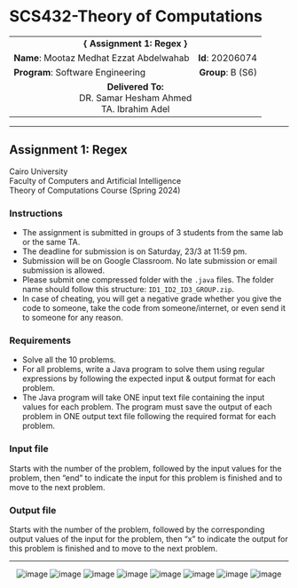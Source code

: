 # SCS432-Theory of Computations

<div align="center">
  <table width="100%">
    <tr>
      <td colspan="2" align="center"><strong>{ Assignment 1: Regex }</strong></td>
    </tr>
    <tr>
      <td align="left"><strong>Name</strong>: Mootaz Medhat Ezzat Abdelwahab</td>
      <td align="right"><strong>Id</strong>: 20206074</td>
    </tr>
    <tr>
      <td align="left"><strong>Program</strong>: Software Engineering</td>
      <td align="right"><strong>Group</strong>: B (S6)</td>
    </tr>
    <tr>
      <td align="center" colspan="2"><strong>Delivered To:</strong><br>DR. Samar Hesham Ahmed<br>TA. Ibrahim Adel</td>
    </tr>
  </table>
</div>

---

## Assignment 1: Regex

Cairo University  
Faculty of Computers and Artificial Intelligence  
Theory of Computations Course (Spring 2024) 

### Instructions

- The assignment is submitted in groups of 3 students from the same lab or the same TA.
- The deadline for submission is on Saturday, 23/3 at 11:59 pm.
- Submission will be on Google Classroom. No late submission or email submission is allowed.
- Please submit one compressed folder with the `.java` files. The folder name should follow this structure: `ID1_ID2_ID3_GROUP.zip`.
- In case of cheating, you will get a negative grade whether you give the code to someone, take the code from someone/internet, or even send it to someone for any reason.

### Requirements

- Solve all the 10 problems.
- For all problems, write a Java program to solve them using regular expressions by following the expected input & output format for each problem.
- The Java program will take ONE input text file containing the input values for each problem. The program must save the output of each problem in ONE output text file following the required format for each problem.

### Input file

Starts with the number of the problem, followed by the input values for the problem, then “end” to indicate the input for this problem is finished and to move to the next problem.

### Output file

Starts with the number of the problem, followed by the corresponding output values of the input for the problem, then “x” to indicate the output for this problem is finished and to move to the next problem.

---

<div align="center">
  <img src="https://github.com/user-attachments/assets/760800bd-7d71-43bc-a475-ca4947d0998c" alt="image">
  <img src="https://github.com/user-attachments/assets/9068a73b-b41f-493d-874b-28ce02bad6a0" alt="image">
  <img src="https://github.com/user-attachments/assets/083e22f5-9ede-42aa-8381-0fc7dcccd928" alt="image">

  <img src="https://github.com/user-attachments/assets/32d39a44-5e77-4da0-a170-5a2a12b0f3ed" alt="image">
  <img src="https://github.com/user-attachments/assets/728f8560-7757-4697-aa4d-202770d5a7ba" alt="image">
  <img src="https://github.com/user-attachments/assets/1eeaefb0-004a-44b1-b599-1ba161fc9d15" alt="image">
  <img src="https://github.com/user-attachments/assets/d53c345b-7773-45a8-b6db-a18e98129d10" alt="image">
  <img src="https://github.com/user-attachments/assets/b6d40633-f6da-4dfc-875e-ab99a784879b" alt="image">
</div>
